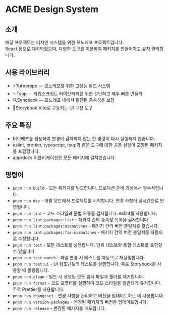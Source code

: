 # ACME Design System

## 소개

해당 프로젝트는 디자인 시스템을 위한 모노레포 프로젝트입니다.  
React 용으로 제작되었으며, 다양한 도구를 이용하여 패키지를 만들어가고 유지 관리합니다.

## 사용 라이브러리

- ⚡️Turborepo — 모노레포를 위한 고성능 빌드 시스템
- ✨Tsup — 타입스크립트 라이브러리를 위한 간단하고 매우 빠른 번들러
- 🔍Syncpack — 모노레포 내에서 일관된 종속성을 보장
- 📖Storybook Vite로 구동되는 UI 구성 도구

## 주요 특징

- 터보레포를 활용하여 변경이 감지되지 않는 한 명령이 다시 실행되지 않습니다.
- eslint, prettier, typescript, tsup과 같은 도구에 대한 공통 설정이 포함된 패키지를 포함합니다.
- app/docs 어플리케이션은 모든 패키지에 걸쳐있습니다.

## 명령어

- `pnpm run build` - 모든 패키지를 빌드합니다. 프로덕션 준비 과정에서 필수적입니다.
- `pnpm run dev` - 개발 모드에서 프로젝트를 시작합니다. 변경 사항이 실시간으로 반영됩니다.
- `pnpm run lint` - 코드 스타일과 문법 오류를 검사합니다. eslint를 사용합니다.
- `pnpm run lint:packages:list` - 패키지 간의 종속성 목록을 검사합니다.
- `pnpm run lint:packages:mismatches` - 패키지 간의 버전 불일치를 찾습니다.
- `pnpm run lint:packages:fix-mismatches` - 패키지 간의 버전 불일치를 자동으로 수정합니다.
- `pnpm run test` - 모든 테스트를 실행합니다. 단위 테스트와 통합 테스트를 포함할 수 있습니다.
- `pnpm run test:watch` - 파일 변경 시 테스트를 자동으로 재실행합니다.
- `pnpm run test:ui` - UI 컴포넌트의 테스트를 실행합니다. 주로 Storybook을 사용할 때 활용됩니다.
- `pnpm run clean` - 빌드 시 생성된 모든 임시 파일과 폴더를 제거합니다.
- `pnpm run format` - 코드 포맷터를 실행하여 코드 스타일을 일관되게 유지합니다. 주로 Prettier를 사용합니다.
- `pnpm run changeset` - 변경 사항을 관리하고 버전을 업데이트하는 데 사용합니다.
- `pnpm run version-packages` - 변경된 패키지의 버전을 업데이트합니다.
- `pnpm run release` - 변경된 패키지를 배포합니다.
